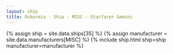 ```yaml
---
layout: ship
title: Oskoreia - Ship - MISC - Starfarer Gemini
---
```

{% assign ship = site.data.ships[35] %}
{% assign manufacturer = site.data.manufacturers[MISC] %}
{% include ship.html ship=ship manufacturer=manufacturer %}
